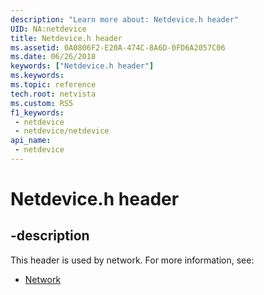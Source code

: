 ```yaml
---
description: "Learn more about: Netdevice.h header"
UID: NA:netdevice
title: Netdevice.h header
ms.assetid: 0A0806F2-E20A-474C-8A6D-0FD6A2057C06
ms.date: 06/26/2018
keywords: ["Netdevice.h header"]
ms.keywords: 
ms.topic: reference
tech.root: netvista
ms.custom: RS5
f1_keywords:
 - netdevice
 - netdevice/netdevice
api_name:
 - netdevice
---
```


# Netdevice.h header


## -description

This header is used by network. For more information, see:

- [Network](../_netvista/index.md)

